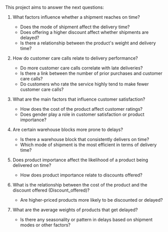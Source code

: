 This project aims to answer the next questions:

1. What factors influence whether a shipment reaches on time?

   - Does the mode of shipment affect the delivery time?
   - Does offering a higher discount affect whether shipments are delayed?
   - Is there a relationship between the product's weight and delivery time?

2. How do customer care calls relate to delivery performance?

   - Do more customer care calls correlate with late deliveries?
   - Is there a link between the number of prior purchases and customer care calls?
   - Do customers who rate the service highly tend to make fewer customer care calls?

3. What are the main factors that influence customer satisfaction?

   - How does the cost of the product affect customer ratings?
   - Does gender play a role in customer satisfaction or product importance?

4. Are certain warehouse blocks more prone to delays?

   - Is there a warehouse block that consistently delivers on time?
   - Which mode of shipment is the most efficient in terms of delivery time?

5. Does product importance affect the likelihood of a product being delivered on time?

   - How does product importance relate to discounts offered?

6. What is the relationship between the cost of the product and the discount offered (Discount_offered)?

   - Are higher-priced products more likely to be discounted or delayed?

7. What are the average weights of products that get delayed?
   - Is there any seasonality or pattern in delays based on shipment modes or other factors?
